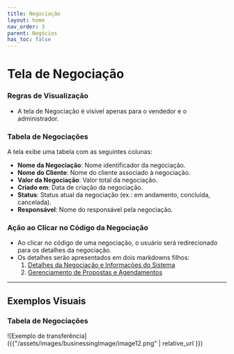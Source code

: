 ```yaml
---
title: Negociação
layout: home
nav_order: 3
parent: Negócios
has_toc: false
---
```



# Tela de Negociação

### Regras de Visualização
- A tela de Negociação é visível apenas para o vendedor e o administrador.  

### Tabela de Negociações
A tela exibe uma tabela com as seguintes colunas:
- **Nome da Negociação**: Nome identificador da negociação.
- **Nome do Cliente**: Nome do cliente associado à negociação.
- **Valor da Negociação**: Valor total da negociação.
- **Criado em**: Data de criação da negociação.
- **Status**: Status atual da negociação (ex.: em andamento, concluída, cancelada).
- **Responsável**: Nome do responsável pela negociação.

### Ação ao Clicar no Código da Negociação
- Ao clicar no código de uma negociação, o usuário será redirecionado para os detalhes da negociação.
- Os detalhes serão apresentados em dois markdowns filhos:
  1. [Detalhes da Negociação e Informações do Sistema](./businessDetailAndInfoSystem/)   
  2. [Gerenciamento de Propostas e Agendamentos](./proposalAndScheduler/)

---

## Exemplos Visuais

### Tabela de Negociações
![Exemplo de transferência]({{"/assets/images/businessingImage/image12.png" | relative_url }})
